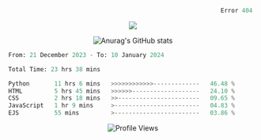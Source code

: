 ```python
                                                            Error 404   :(
```

<p align="center">
  <a href="https://skillicons.dev">
    <img src="https://skillicons.dev/icons?i=py,ts,rust,java" />
  </a>
</p>

<p align="center">
  <img alt="Anurag's GitHub stats" src="https://github-readme-stats.vercel.app/api?username=Kernel-rb&show_icons=true&theme=tokyonight">
</p>



<!--START_SECTION:waka-->

```python
From: 21 December 2023 - To: 10 January 2024

Total Time: 23 hrs 38 mins

Python       11 hrs 6 mins   >>>>>>>>>>>>-------------   46.48 %
HTML         5 hrs 45 mins   >>>>>>-------------------   24.10 %
CSS          2 hrs 18 mins   >>-----------------------   09.65 %
JavaScript   1 hr 9 mins     >------------------------   04.83 %
EJS          55 mins         >------------------------   03.86 %
```

<!--END_SECTION:waka-->


<div align="center">
  <img src="https://komarev.com/ghpvc/?username=Kernel-rb&label=PROFILE+VIEWS" alt="Profile Views">
</div>
